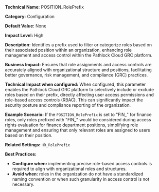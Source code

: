 **Technical Name:** POSITION_RolePrefix

**Category:** Configuration

**Default Value:** None

**Impact Level:** High

**Description:** Identifies a prefix used to filter or categorize roles based on their associated position within an organization, enhancing role management and access control within the Pathlock Cloud GRC platform.

**Business Impact:** Ensures that role assignments and access controls are accurately aligned with organizational structure and positions, facilitating better governance, risk management, and compliance (GRC) practices.

**Technical Impact when configured:** When configured, this parameter enables the Pathlock Cloud GRC platform to selectively include or exclude roles based on their prefix, directly affecting user access permissions and role-based access controls (RBAC). This can significantly impact the security posture and compliance reporting of the organization.

**Example Scenario:** If the `POSITION_RolePrefix` is set to "FIN_" for finance roles, only roles prefixed with "FIN_" would be considered during access rights evaluation for finance department positions, simplifying role management and ensuring that only relevant roles are assigned to users based on their position.

**Related Settings:** `HR_RolePrefix`

**Best Practices:** 
- **Configure when:** implementing precise role-based access controls is required to align with organizational roles and structures.
- **Avoid when:** roles in the organization do not have a standardized naming convention or when such granularity in access control is not necessary.